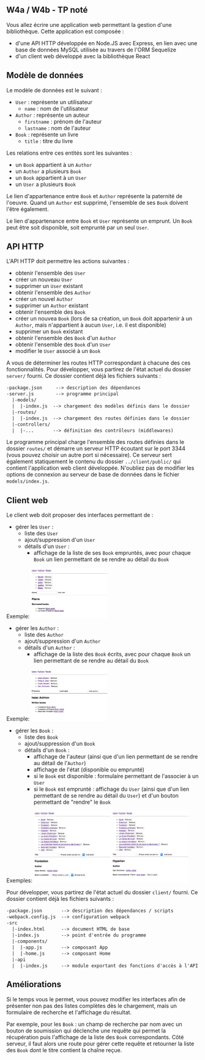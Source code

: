 ## W4a / W4b - TP noté

Vous allez écrire une application web permettant la gestion d'une bibliothèque.
Cette application est composée :
 - d'une API HTTP développée en Node.JS avec Express, en lien avec une base de données MySQL utilisée au travers de l'ORM Sequelize
 - d'un client web développé avec la bibliothèque React

## Modèle de données

Le modèle de données est le suivant :
- `User` : représente un utilisateur
  - `name` : nom de l'utilisateur
- `Author` : représente un auteur
  - `firstname` : prénom de l'auteur
  - `lastname` : nom de l'auteur
- `Book` : représente un livre
  - `title` : titre du livre

Les relations entre ces entités sont les suivantes :
- un `Book` appartient à un `Author`
- un `Author` a plusieurs `Book`
- un `Book` appartient à un `User`
- un `User` a plusieurs `Book`

Le lien d'appartenance entre `Book` et `Author` représente la paternité de l'oeuvre.
Quand un `Author` est supprimé, l'ensemble de ses `Book` doivent l'être également.

Le lien d'appartenance entre `Book` et `User` représente un emprunt.
Un `Book` peut être soit disponible, soit emprunté par un seul `User`.

## API HTTP

L'API HTTP doit permettre les actions suivantes :
 - obtenir l'ensemble des `User`
 - créer un nouveau `User`
 - supprimer un `User` existant
 - obtenir l'ensemble des `Author`
 - créer un nouvel `Author`
 - supprimer un `Author` existant
 - obtenir l'ensemble des `Book`
 - créer un nouvea `Book` (lors de sa création, un `Book` doit appartenir à un `Author`, mais n'appartient à aucun `User`, i.e. il est disponible)
 - supprimer un `Book` existant
 - obtenir l'ensemble des `Book` d'un `Author`
 - obtenir l'ensemble des `Book` d'un `User`
 - modifier le `User` associé à un `Book`

A vous de déterminer les routes HTTP correspondant à chacune des ces fonctionnalités.
Pour développer, vous partirez de l'état actuel du dossier `server/` fourni.
Ce dossier contient déjà les fichiers suivants :
```
-package.json     --> description des dépendances
-server.js        --> programme principal
  |-models/
  |  |-index.js  --> chargement des modèles définis dans le dossier
  |-routes/
  |  |-index.js  --> chargement des routes définies dans le dossier
  |-controllers/
  |  |-...       --> définition des contrôleurs (middlewares)
```

Le programme principal charge l'ensemble des routes définies dans le dossier `routes/` et démarre un serveur HTTP écoutant sur le port 3344 (vous pouvez choisir un autre port si nécessaire).
Ce serveur sert également statiquement le contenu du dossier `../client/public/` qui contient l'application web client développée.
N'oubliez pas de modifier les options de connexion au serveur de base de données dans le fichier `models/index.js`.

## Client web

Le client web doit proposer des interfaces permettant de :
 - gérer les `User` :
   - liste des `User`
   - ajout/suppression d'un `User`
   - détails d'un `User` :
     - affichage de la liste de ses `Book` empruntés, avec pour chaque `Book` un lien permettant de se rendre au détail du `Book`

Exemple:
<img src="img/users.jpg" alt="Users" width="200" />

 - gérer les `Author` :
   - liste des `Author`
   - ajout/suppression d'un `Author`
   - détails d'un `Author` :
     - affichage de la liste des `Book` écrits, avec pour chaque `Book` un lien permettant de se rendre au détail du `Book`

Exemple:
<img src="img/authors.jpg" alt="Authors" width="200" />

 - gérer les `Book` :
   - liste des `Book`
   - ajout/suppression d'un `Book`
   - détails d'un `Book` :
     - affichage de l'auteur (ainsi que d'un lien permettant de se rendre au détail de l'`Author`)
	 - affichage de l'état (disponible ou emprunté)
	 - si le `Book` est disponible : formulaire permettant de l'associer à un `User`
	 - si le `Book` est emprunté : affichage du `User` (ainsi que d'un lien permettant de se rendre au détail du `User`) et d'un bouton permettant de "rendre" le `Book`

Exemples:
<img src="img/books_1.jpg" alt="Books1" width="200" />
<img src="img/books_2.jpg" alt="Books2" width="200" />

Pour développer, vous partirez de l'état actuel du dossier `client/` fourni.
Ce dossier contient déjà les fichiers suivants :
```
-package.json       --> description des dépendances / scripts
-webpack.config.js  --> configuration webpack
-src
  |-index.html      --> document HTML de base
  |-index.js        --> point d'entrée du programme
  |-components/
  |  |-app.js       --> composant App
  |  |-home.js      --> composant Home
  |-api
  |  |-index.js     --> module exportant des fonctions d'accès à l'API
```

## Améliorations

Si le temps vous le permet, vous pouvez modifier les interfaces afin de présenter non pas des listes complètes dès le chargement, mais un formulaire de recherche et l'affichage du résultat.

Par exemple, pour les `Book` : un champ de recherche par nom avec un bouton de soumission qui déclenche une requête qui permet la récupération puis l'affichage de la liste des `Book` correspondants. Côté serveur, il faut alors une route pour gérer cette requête et retourner la liste des `Book` dont le titre contient la chaîne reçue.
